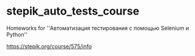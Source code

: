 # stepik_auto_tests_course
Homeworks for ''Автоматизация тестирования с помощью Selenium и Python''

https://stepik.org/course/575/info
